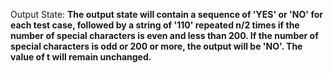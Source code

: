 Output State: **The output state will contain a sequence of 'YES' or 'NO' for each test case, followed by a string of '110' repeated n/2 times if the number of special characters is even and less than 200. If the number of special characters is odd or 200 or more, the output will be 'NO'. The value of t will remain unchanged.**